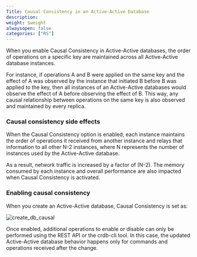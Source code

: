 ```yaml
---
Title: Causal Consistency in an Active-Active Database
description:
weight: $weight
alwaysopen: false
categories: ["RS"]
---
```

When you enable Causal Consistency in Active-Active databases,
the order of operations on a specific key are maintained across all Active-Active database instances.<!--more-->

For instance, if operations A and B were applied on the same key and the effect of A was observed by the instance that initiated B before B was applied to the key,
then all instances of an Active-Active databases would observe the effect of A before observing the effect of B.
This way, any causal relationship between operations on the same key is also observed and maintained by every replica.

### Causal consistency side effects

When the Causal Consistency option is enabled, each instance maintains the order of operations it received from another instance
and relays that information to all other N-2 instances,
where N represents the number of instances used by the Active-Active database.

As a result, network traffic is increased by a factor of (N-2).
The memory consumed by each instance and overall performance are also impacted when Causal Consistency is activated.

### Enabling causal consistency

When you create an Active-Active database, Causal Consistency is set as:

![create_db_causal](/images/rs/create_db_causal.png?width=1050&height=930)

Once enabled, additional operations to enable or disable can only be performed using the REST API or the crdb-cli tool.
In this case, the updated Active-Active database behavior happens only for commands and operations received after the change.
